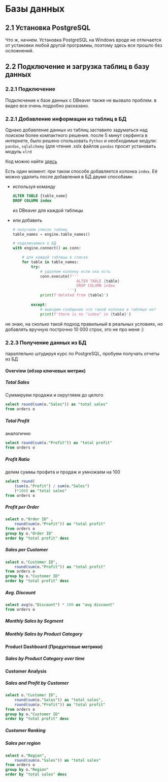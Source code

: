 # Базы данных

## 2.1 Установка PostgreSQL

Что ж, начнем. Установка PostgreSQL на Windows вроде не отличается от установки любой другой программы, поэтому здесь все прошло без осложнений.

## 2.2 Подключение и загрузка таблиц в базу данных

### 2.2.1 Подключение

Подключение к базе данных с DBeaver также не вызвало проблем. в видео все очень подробно расказано.

### 2.2.1 Добавление информации из таблиц в БД

Однако добавление данных из таблиц заставило задуматься над поиском более компактного решения.
после 5 минут серфинга в интернете, было решено спользовать `Python` и необходимые модули: `pandas`, `sqlalchemy` (для чтения .xslx файлов `pandas` просит установить модуль `xlrd`

Код можно найти [здесь](./table_creating.py)

Есть один момент: при таком способе добавляется колонка `index`. Её можно удалить после добавления в БД двумя способами:

* используя команду

    ```SQL
    ALTER TABLE {table_name}
    DROP COLUMN index
    ```

    из DBeaver для каждой таблицы

* или добавить

    ```python
    # получаем список таблиц
    table_names = engine.table_names()

    # подключаемся к БД
    with engine.connect() as conn:

        # для каждой таблицы в списке
        for table in table_names:
            try:
                # удаляем колонку если она есть
                conn.execute(f'''
                                ALTER TABLE {table}
                                DROP COLUMN index
                            ''')
                print(f'deleted from {table}')
                
            except:
                # выводим сообщение что такой колонки в таблице нет
                print(f'there is no "index" in {table}')
    ```

не знаю, на сколько такой подход правильный в реальных условиях, но добавлять вручную построчно 10 000 строк, это не про меня :)

### 2.2.3 Получение данных из БД

параллельно штудируя курс по PostgreSQL, пробуем получать отчеты из БД

#### Overview (обзор ключевых метрик)

##### Total Sales

Суммируем продажи и округляем до целого

```SQL
select round(sum(o."Sales")) as "total sales"
from orders o
```

##### Total Profit

аналогично

```sql
select round(sum(o."Profit")) as "total profit"
from orders o
```

##### Profit Ratio

делим суммы профита и продаж и умножаем на 100

```sql
select round(
    (sum(o."Profit") / sum(o."Sales")
    )*100) as "total sales"
from orders o
```

##### Profit per Order

```sql
select o."Order ID" , 
    round(sum(o."Profit")) as "total profit"
from orders o
group by o."Order ID" 
order by "total profit" desc
```

##### Sales per Customer

```sql
select o."Customer ID", 
    round(sum(o."Profit")) as "total profit"
from orders o
group by o."Customer ID" 
order by "total profit" desc
```

##### Avg. Discount

```sql
select avg(o."Discount") * 100 as "avg discount"
from orders o
```

##### Monthly Sales by Segment

##### Monthly Sales by Product Category

#### Product Dashboard (Продуктовые метрики)

##### Sales by Product Category over time

#### Customer Analysis

##### Sales and Profit by Customer

```sql
select o."Customer ID", 
    round(sum(o."Sales")) as "total sales",
    round(sum(o."Profit")) as "total profit"
from orders o
group by o."Customer ID" 
order by "total profit" desc
```

##### Customer Ranking

##### Sales per region

```sql
select o."Region", 
    round(sum(o."Sales")) as "total sales"
from orders o
group by o."Region" 
order by "total sales" desc
```
